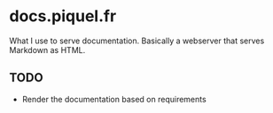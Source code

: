 # docs.piquel.fr

What I use to serve documentation. Basically a webserver that serves Markdown as HTML.

## TODO

- Render the documentation based on requirements
